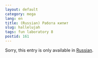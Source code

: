 ```yaml
---
layout: default
category: mega
lang: en
title: (Russian) Работа кипит
slug: hallelujah
tags: fun laboratory 8 
postid: 161
---
```

<p>Sorry, this entry is only available in <a href="/mega/export/getposts.php">Russian</a>.</p>